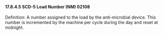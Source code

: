 #### 17.8.4.5 SCD-5 Load Number (NM) 02108

Definition: A number assigned to the load by the anti-microbial device. This number is incremented by the machine per cycle during the day and reset at midnight.
